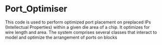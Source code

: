 # Port_Optimiser
This code is used to perform optimized port placement on preplaced IPs (Intellectual Properties) within a given die area of a chip. It optimizes for wire length and area. The system comprises several classes that interact to model and optimize the arrangement of ports on blocks
